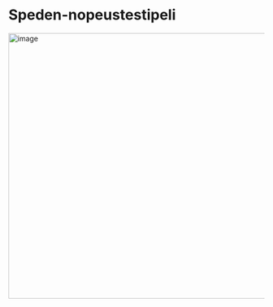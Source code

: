 # Speden-nopeustestipeli

<img width="523" alt="image" src="https://github.com/user-attachments/assets/08e1755c-a83e-4de1-9a9d-1f85250dd64e">
